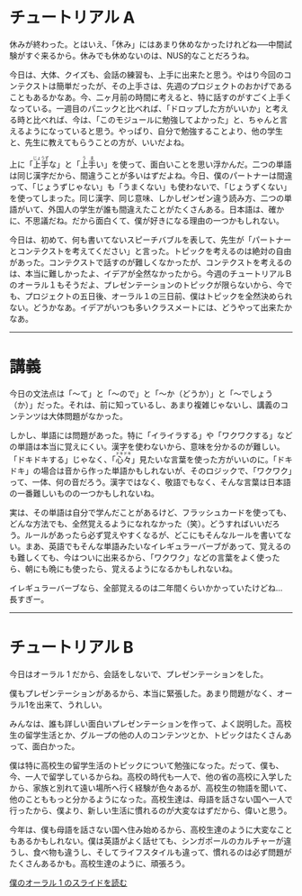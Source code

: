 # チュートリアル A

休みが終わった。とはいえ、「休み」にはあまり休めなかったけれどね──中間試験がすぐ来るから。休みでも休めないのは、NUS的なことだろうね。

今日は、大体、クイズも、会話の練習も、上手に出来たと思う。やはり今回のコンテクストは簡単だったが、その上手さは、先週のプロジェクトのおかげであることもあるかなあ。今、二ヶ月前の時間に考えると、特に話すのがすごく上手くなっている。一週目のパニックと比べれば、「ドロップした方がいいか」と考える時と比べれば、今は、「このモジュールに勉強してよかった」と、ちゃんと言えるようになっていると思う。やっぱり、自分で勉強することより、他の学生と、先生に教えてもらうことの方が、いいだよね。

上に「<ruby>上手<rp>（</rp><rt>じょうず</rt><rp>）</rp></ruby>な」と「<ruby>上<rp>（</rp><rt>う</rt><rp>）</rp></ruby><ruby>手<rp>（</rp><rt>ま</rt><rp>）</rp></ruby>い」を使って、面白いことを思い浮かんだ。二つの単語は同じ漢字だから、間違うことが多いはずだよね。今日、僕のパートナーは間違って、「じょうずじゃない」も「うまくない」も使わないで、「じょうずくない」を使ってしまった。同じ漢字、同じ意味、しかしゼンゼン違う読み方、二つの単語がいて、外国人の学生が誰も間違えたことがたくさんある。日本語は、確かに、不思議だね。だから面白くて、僕が好きになる理由の一つかもしれない。

今日は、初めて、何も書いてないスピーチバブルを表して、先生が「パートナーとコンテクストを考えてください」と言った。トピックを考えるのは絶対の自由があった。コンテクストで話すのが難しくなかったが、コンテクストを考えるのは、本当に難しかったよ、イデアが全然なかったから。今週のチュートリアルＢのオーラル１もそうだよ、プレゼンテーションのトピックが限らないから、今でも、プロジェクトの五日後、オーラル１の三日前、僕はトピックを全然決められない。どうかなあ。イデアがいつも多いクラスメートには、どうやって出来たかなあ。

<!--あ、そのアクティビティには、「〇〇さんは、先生の奥さんがタイ人なのを知っていますか」という質問があった。先生の私生活にのぞいてはいけないのをよく分かっても、驚いた。本当に驚いた。嘘かなあ。僕は全然信じられない。-->

---

# 講義

今日の文法点は「～て」と「～ので」と「～か（どうか）」と「～でしょう（か）」だった。それは、前に知っているし、あまり複雑じゃないし、講義のコンテンツは大体問題がなかった。

しかし、単語には問題があった。特に「イライラする」や「ワクワクする」などの単語は本当に覚えにくい。漢字を使わないから、意味を分かるのが難しい。「ドキドキする」じゃなく、「<ruby>心<rp>（</rp><rt>ドキ</rt><rp>）</rp></ruby><ruby>々<rp>（</rp><rt>ドキ</rt><rp>）</rp></ruby>」見たいな言葉を使った方がいいのに。「ドキドキ」の場合は音から作った単語かもしれないが、そのロジックで、「ワクワク」って、一体、何の音だろう。漢字ではなく、敬語でもなく、そんな言葉は日本語の一番難しいものの一つかもしれないね。

実は、その単語は自分で学んだことがあるけど、フラッシュカードを使っても、どんな方法でも、全然覚えるようになれなかった（笑）。どうすればいいだろう。ルールがあったら必ず覚えやすくなるが、どこにもそんなルールを書いてない。まあ、英語でもそんな単語みたいなイレギュラーバーブがあって、覚えるのも難しくても、今はついに出来るから、「ワクワク」などの言葉をよく使ったら、朝にも晩にも使ったら、覚えるようになるかもしれないね。

イレギュラーバーブなら、全部覚えるのは二年間くらいかかっていたけどね…　長すぎー。

---

# チュートリアル B

今日はオーラル 1 だから、会話をしないで、プレゼンテーションをした。

僕もプレゼンテーションがあるから、本当に緊張した。あまり問題がなく、オーラル1を出来て、うれしい。

みんなは、誰も詳しい面白いプレゼンテーションを作って、よく説明した。高校生の留学生活とか、グループの他の人のコンテンツとか、トピックはたくさんあって、面白かった。

僕は特に高校生の留学生活のトピックについて勉強になった。だって、僕も、今、一人で留学しているからね。高校の時代も一人で、他の省の高校に入学したから、家族と別れて遠い場所へ行く経験が色々あるが、高校生の物語を聞いて、他のことももっと分かるようになった。高校生達は、母語を話さない国へ一人で行ったから、僕より、新しい生活に慣れるのが大変なはずだから、偉いと思う。

今年は、僕も母語を話さない国へ住み始めるから、高校生達のように大変なこともあるかもしれない。僕は英語がよく話せても、シンガポールのカルチャーが違うし、食べ物も違うし、そしてライフスタイルも違って、慣れるのは必ず問題がたくさんあるかも。高校生達のように、頑張ろう。

<a class="btn btn-primary" href="/files/oral1/slides.pdf">僕のオーラル 1 のスライドを読む</a>
